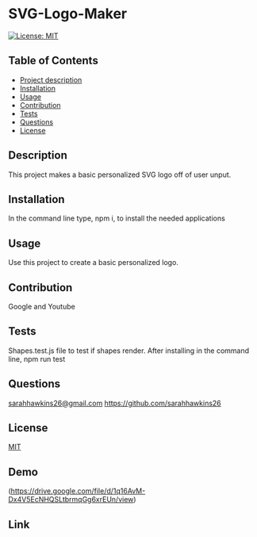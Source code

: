 # SVG-Logo-Maker
[![License: MIT](https://img.shields.io/badge/License-MIT-yellow.svg)](https://opensource.org/licenses/MIT)

## Table of Contents
- [Project description](#description)
- [Installation](#installation)
- [Usage](#usage)
- [Contribution](#contribution)
- [Tests](#tests)
- [Questions](#questions)
- [License](#license)

## Description
This project makes a basic personalized SVG logo off of user unput.

## Installation
In the command line type, npm i, to install the needed applications

## Usage
Use this project to create a basic personalized logo.

## Contribution
Google and Youtube

## Tests
Shapes.test.js file to test if shapes render. After installing in the command line, npm run test 

## Questions
sarahhawkins26@gmail.com
https://github.com/sarahhawkins26

## License
[MIT](https://choosealicense.com/licenses/mit/)

## Demo
(https://drive.google.com/file/d/1q16AvM-Dx4V5EcNHQSLtbrmqGg6xrEUn/view)

## Link
